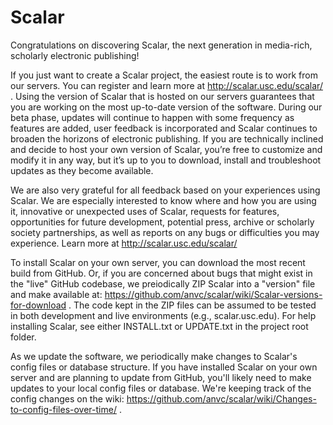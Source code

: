 Scalar
======

Congratulations on discovering Scalar, the next generation in media-rich, scholarly electronic publishing!

If you just want to create a Scalar project, the easiest route is to work from our servers.  You can register and learn more at http://scalar.usc.edu/scalar/ .  Using the version of Scalar that is hosted on our servers guarantees that you are working on the most up-to-date version of the software. During our beta phase, updates will continue to happen with some frequency as features are added, user feedback is incorporated and Scalar continues to broaden the horizons of electronic publishing. If you are technically inclined and decide to host your own version of Scalar, you’re free to customize and modify it in any way, but it’s up to you to download, install and troubleshoot updates as they become available.

We are also very grateful for all feedback based on your experiences using Scalar. We are especially interested to know where and how you are using it, innovative or unexpected uses of Scalar, requests for features, opportunities for future development, potential press, archive or scholarly society partnerships, as well as reports on any bugs or difficulties you may experience.
Learn more at http://scalar.usc.edu/scalar/

To install Scalar on your own server, you can download the most recent build from GitHub. Or, if you are concerned about bugs that might exist in the "live" GitHub codebase, we preiodically ZIP Scalar into a "version" file and make available at: https://github.com/anvc/scalar/wiki/Scalar-versions-for-download . The code kept in the ZIP files can be assumed to be tested in both development and live environments (e.g., scalar.usc.edu).  For help installing Scalar, see either INSTALL.txt or UPDATE.txt in the project root folder.

As we update the software, we periodically make changes to Scalar's config files or database structure. If you have installed Scalar on your own server and are planning to update from GitHub, you'll likely need to make updates to your local config files or database. We're keeping track of the config changes on the wiki: https://github.com/anvc/scalar/wiki/Changes-to-config-files-over-time/ . 
